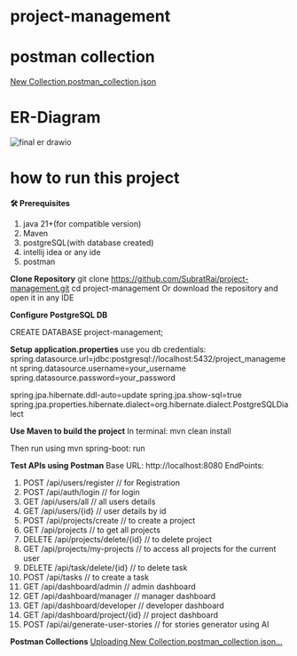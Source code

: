 # project-management

# postman collection
[New Collection.postman_collection.json](https://github.com/user-attachments/files/20747063/New.Collection.postman_collection.json)

# ER-Diagram
![final er drawio](https://github.com/user-attachments/assets/bf7bde79-12cc-4d7d-9600-c401338e853f)




# how to run this project
__🛠️ Prerequisites__
1. java 21+(for compatible version)
2. Maven
3. postgreSQL(with database created)
4. intellij idea or any ide
5. postman

__Clone Repository__
git clone https://github.com/SubratRai/project-management.git
cd project-management
Or download the repository and open it in any IDE

__Configure PostgreSQL DB__

CREATE DATABASE project-management;

__Setup application.properties__
use you db credentials:
spring.datasource.url=jdbc:postgresql://localhost:5432/project_management
spring.datasource.username=your_username
spring.datasource.password=your_password

spring.jpa.hibernate.ddl-auto=update
spring.jpa.show-sql=true
spring.jpa.properties.hibernate.dialect=org.hibernate.dialect.PostgreSQLDialect


__Use Maven to build the project__
In terminal: mvn clean install

Then run using mvn spring-boot: run

__Test APIs using Postman__
Base URL: http://localhost:8080
EndPoints:
1. POST    /api/users/register           // for Registration    
2. POST    /api/auth/login               // for login    
3. GET     /api/users/all                // all users details   
4. GET     /api/users/{id}               // user details by id   
5. POST    /api/projects/create          // to create a project   
6. GET     /api/projects                 // to get all projects   
7. DELETE  /api/projects/delete/{id}     // to delete project   
8. GET     /api/projects/my-projects     // to access all projects for the current user   
9. DELETE  /api/task/delete/{id}         // to delete task   
10. POST    /api/tasks                    // to create a task   
11. GET     /api/dashboard/admin          // admin dashboard   
12. GET     /api/dashboard/manager        // manager dashboard   
13. GET     /api/dashboard/developer      // developer dashboard   
14. GET     /api/dashboard/project/{id}   // project dashboard
15. POST    /api/ai/generate-user-stories // for stories generator using AI


__Postman Collections__
[Uploading New Collection.postman_collection.json…]()

